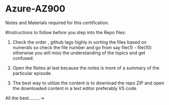 # Azure-AZ900
Notes and Materials required for this certification.


#Instructions to follow before you step into the Repo files:

1. Check the order , github lags highly in sorting the files based on numerals so check the file number and go from say file(1) - file(10) otherwise you will miss the understanding of the topics and get confused.

2. Open the Notes at last because the notes is more of a summary of the particular episode.

3. The best way to utilize the content is to download the repo ZIP and open the downloaded content in a text editor preferably VS code.



All the best.........->
